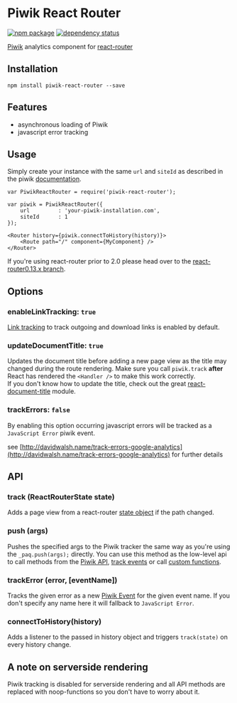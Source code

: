 # Piwik React Router

[![npm package](https://img.shields.io/npm/v/piwik-react-router.svg?style=flat-square)](https://www.npmjs.org/package/piwik-react-router)
[![dependency status](https://img.shields.io/david/peer/joernroeder/piwik-react-router.svg?style=flat-square)](https://david-dm.org/joernroeder/piwik-react-router)

[Piwik](https://piwik.org) analytics component for [react-router](https://github.com/rackt/react-router)

## Installation

	npm install piwik-react-router --save

## Features

- asynchronous loading of Piwik
- javascript error tracking


## Usage

Simply create your instance with the same `url` and `siteId` as described in the piwik [documentation](https://developer.piwik.org/guides/tracking-javascript-guide).

	var PiwikReactRouter = require('piwik-react-router');
	
	var piwik = PiwikReactRouter({
		url			: 'your-piwik-installation.com',
		siteId		: 1
	});
	
	<Router history={piwik.connectToHistory(history)}>
		<Route path="/" component={MyComponent} />
	</Router>
	
If you're using react-router prior to 2.0 please head over to the [react-router0.13.x branch](https://github.com/joernroeder/piwik-react-router/tree/react-router0.13.x).

## Options

### enableLinkTracking: `true`

[Link tracking](http://developer.piwik.org/api-reference/tracking-javascript#using-the-tracker-object) to track outgoing and download links is enabled by default.

### updateDocumentTitle: `true`

Updates the document title before adding a new page view as the title may changed during the route rendering. Make sure you call `piwik.track` __after__ React has rendered the `<Handler />` to make this work correctly.  
If you don't know how to update the title, check out the great [react-document-title](https://github.com/gaearon/react-document-title) module.

### trackErrors: `false`

By enabling this option occurring javascript errors will be tracked as a `JavaScript Error` piwik event.

see [http://davidwalsh.name/track-errors-google-analytics](http://davidwalsh.name/track-errors-google-analytics) for further details

## API

### track (ReactRouterState state)

Adds a page view from a react-router [state object](https://github.com/rackt/react-router/blob/master/docs/api/run.md#callbackhandler-state) if the path changed.

### push (args)

Pushes the specified args to the Piwik tracker the same way as you're using the `_paq.push(args);` directly. You can use this method as the low-level api to call methods from the [Piwik API](http://developer.piwik.org/api-reference/tracking-javascript#list-of-all-methods-available-in-the-tracking-api), [track events](http://piwik.org/docs/event-tracking/#tracking-events) or call [custom functions](http://developer.piwik.org/guides/tracking-javascript-guide).

### trackError (error, [eventName])

Tracks the given error as a new [Piwik Event](http://piwik.org/docs/event-tracking/#tracking-events) for the given event name. If you don't specify any name here it will fallback to `JavaScript Error`.

### connectToHistory(history)

Adds a listener to the passed in history object and triggers `track(state)` on every history change.

## A note on serverside rendering

Piwik tracking is disabled for serverside rendering and all API methods are replaced with noop-functions so you don't have to worry about it.
